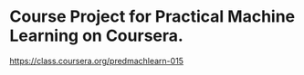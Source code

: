 # Course Project for Practical Machine Learning on Coursera.

https://class.coursera.org/predmachlearn-015